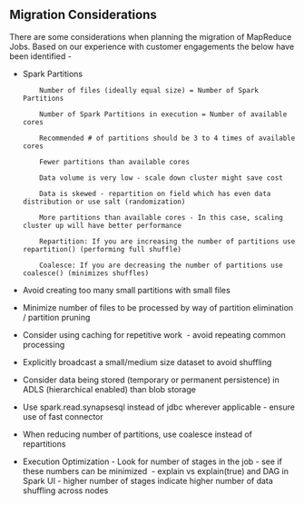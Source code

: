 ## Migration Considerations

There are some considerations when planning the migration of MapReduce Jobs. Based on our experience with customer engagements the below have been identified -
- Spark Partitions
          
          Number of files (ideally equal size) = Number of Spark Partitions
          
          Number of Spark Partitions in execution = Number of available cores
      
          Recommended # of partitions should be 3 to 4 times of available cores

          Fewer partitions than available cores
          
          Data volume is very low - scale down cluster might save cost
          
          Data is skewed - repartition on field which has even data distribution or use salt (randomization)

          More partitions than available cores - In this case, scaling cluster up will have better performance

          Repartition: If you are increasing the number of partitions use repartition() (performing full shuffle)

          Coalesce: If you are decreasing the number of partitions use coalesce() (minimizes shuffles)
- Avoid creating too many small partitions with small files
- Minimize number of files to be processed by way of partition elimination / partition pruning
- Consider using caching for repetitive work  - avoid repeating common processing
- Explicitly broadcast a small/medium size dataset to avoid shuffling 
- Consider data being stored (temporary or permanent persistence) in ADLS (hierarchical enabled) than blob storage
- Use spark.read.synapsesql instead of jdbc wherever applicable - ensure use of fast connector
- When reducing number of partitions, use coalesce instead of repartitions
- Execution Optimization - Look for number of stages in the job - see if these numbers can be minimized  - explain vs explain(true) and DAG in Spark UI - higher number of stages indicate higher number of data shuffling across nodes
